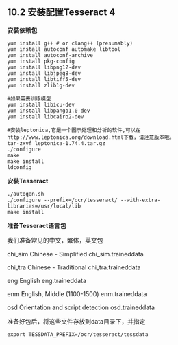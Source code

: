 ## 10.2 安装配置Tesseract 4

**安装依赖包**

```
yum install g++ # or clang++ (presumably)
yum install autoconf automake libtool
yum install autoconf-archive
yum install pkg-config
yum install libpng12-dev
yum install libjpeg8-dev
yum install libtiff5-dev
yum install zlib1g-dev

#如果需要训练模型
yum install libicu-dev
yum install libpango1.0-dev
yum install libcairo2-dev

#安装leptonica,它是一个图示处理和分析的软件,可以在http://www.leptonica.org/download.html下载，请注意版本哦。
tar-zxvf leptonica-1.74.4.tar.gz
./configure
make
make install
ldconfig
```

**安装Tesseract**

```
./autogen.sh
./configure --prefix=/ocr/tesseract/ --with-extra-libraries=/usr/local/lib
make install
```

**准备Tesseract语言包**

我们准备常见的中文，繁体，英文包

chi\_sim    Chinese - Simplified    chi\_sim.traineddata

chi\_tra    Chinese - Traditional    chi\_tra.traineddata

eng            English    eng.traineddata

enm    English, Middle \(1100-1500\)    enm.traineddata

osd Orientation and script detection osd.traineddata

准备好包后，将这些文件存放到data目录下，并指定

```
export TESSDATA_PREFIX=/ocr/tesseract/tessdata
```



